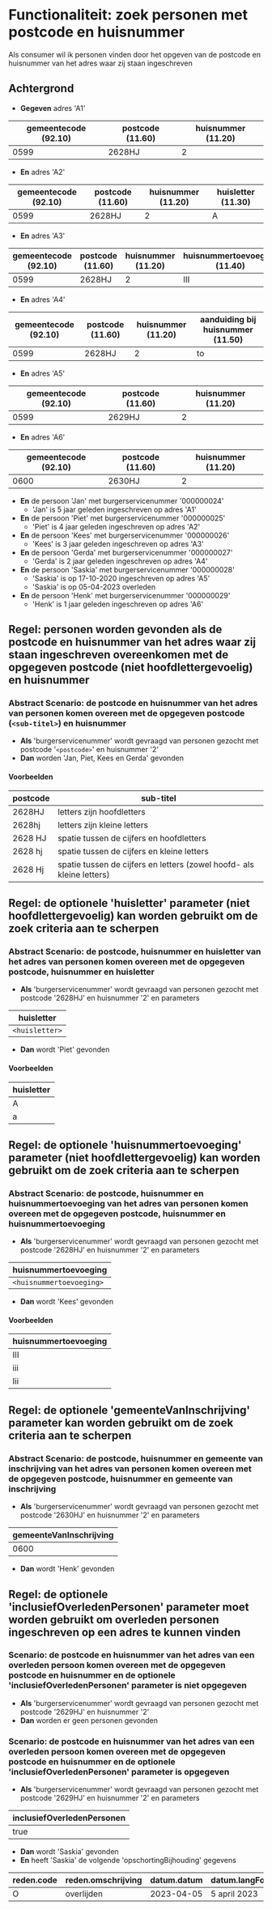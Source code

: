 # Functionaliteit: zoek personen met postcode en huisnummer

Als consumer
wil ik personen vinden door het opgeven van de postcode en huisnummer van het adres waar zij staan ingeschreven

## Achtergrond

- **Gegeven** adres 'A1'

| gemeentecode (92.10) | postcode (11.60) | huisnummer (11.20) |
| --- | --- | --- |
| 0599 | 2628HJ | 2 |

- **En** adres 'A2'

| gemeentecode (92.10) | postcode (11.60) | huisnummer (11.20) | huisletter (11.30) |
| --- | --- | --- | --- |
| 0599 | 2628HJ | 2 | A |

- **En** adres 'A3'

| gemeentecode (92.10) | postcode (11.60) | huisnummer (11.20) | huisnummertoevoeging (11.40) |
| --- | --- | --- | --- |
| 0599 | 2628HJ | 2 | III |

- **En** adres 'A4'

| gemeentecode (92.10) | postcode (11.60) | huisnummer (11.20) | aanduiding bij huisnummer (11.50) |
| --- | --- | --- | --- |
| 0599 | 2628HJ | 2 | to |

- **En** adres 'A5'

| gemeentecode (92.10) | postcode (11.60) | huisnummer (11.20) |
| --- | --- | --- |
| 0599 | 2629HJ | 2 |

- **En** adres 'A6'

| gemeentecode (92.10) | postcode (11.60) | huisnummer (11.20) |
| --- | --- | --- |
| 0600 | 2630HJ | 2 |

- **En** de persoon 'Jan' met burgerservicenummer '000000024'
  - 'Jan' is 5 jaar geleden ingeschreven op adres 'A1'
- **En** de persoon 'Piet' met burgerservicenummer '000000025'
  - 'Piet' is 4 jaar geleden ingeschreven op adres 'A2'
- **En** de persoon 'Kees' met burgerservicenummer '000000026'
  - 'Kees' is 3 jaar geleden ingeschreven op adres 'A3'
- **En** de persoon 'Gerda' met burgerservicenummer '000000027'
  - 'Gerda' is 2 jaar geleden ingeschreven op adres 'A4'
- **En** de persoon 'Saskia' met burgerservicenummer '000000028'
  - 'Saskia' is op 17-10-2020 ingeschreven op adres 'A5'
  - 'Saskia' is op 05-04-2023 overleden
- **En** de persoon 'Henk' met burgerservicenummer '000000029'
  - 'Henk' is 1 jaar geleden ingeschreven op adres 'A6'

## Regel: personen worden gevonden als de postcode en huisnummer van het adres waar zij staan ingeschreven overeenkomen met de opgegeven postcode (niet hoofdlettergevoelig) en huisnummer

### Abstract Scenario: de postcode en huisnummer van het adres van personen komen overeen met de opgegeven postcode (`<sub-titel>`) en huisnummer

- **Als** 'burgerservicenummer' wordt gevraagd van personen gezocht met postcode '`<postcode>`' en huisnummer '2'
- **Dan** worden 'Jan, Piet, Kees en Gerda' gevonden

#### Voorbeelden

| postcode | sub-titel |
| --- | --- |
| 2628HJ |letters zijn hoofdletters |
| 2628hj |letters zijn kleine letters |
| 2628 HJ |spatie tussen de cijfers en hoofdletters |
| 2628 hj |spatie tussen de cijfers en kleine letters |
| 2628 Hj |spatie tussen de cijfers en letters (zowel hoofd- als kleine letters) |


## Regel: de optionele 'huisletter' parameter (niet hoofdlettergevoelig) kan worden gebruikt om de zoek criteria aan te scherpen

### Abstract Scenario: de postcode, huisnummer en huisletter van het adres van personen komen overeen met de opgegeven postcode, huisnummer en huisletter

- **Als** 'burgerservicenummer' wordt gevraagd van personen gezocht met postcode '2628HJ' en huisnummer '2' en parameters

| huisletter |
| --- |
| `<huisletter>` |

- **Dan** wordt 'Piet' gevonden

#### Voorbeelden

| huisletter |
| --- |
| A |
| a |


## Regel: de optionele 'huisnummertoevoeging' parameter (niet hoofdlettergevoelig) kan worden gebruikt om de zoek criteria aan te scherpen

### Abstract Scenario: de postcode, huisnummer en huisnummertoevoeging van het adres van personen komen overeen met de opgegeven postcode, huisnummer en huisnummertoevoeging

- **Als** 'burgerservicenummer' wordt gevraagd van personen gezocht met postcode '2628HJ' en huisnummer '2' en parameters

| huisnummertoevoeging |
| --- |
| `<huisnummertoevoeging>` |

- **Dan** wordt 'Kees' gevonden

#### Voorbeelden

| huisnummertoevoeging |
| --- |
| III |
| iii |
| Iii |


## Regel: de optionele 'gemeenteVanInschrijving' parameter kan worden gebruikt om de zoek criteria aan te scherpen

### Abstract Scenario: de postcode, huisnummer en gemeente van inschrijving van het adres van personen komen overeen met de opgegeven postcode, huisnummer en gemeente van inschrijving

- **Als** 'burgerservicenummer' wordt gevraagd van personen gezocht met postcode '2630HJ' en huisnummer '2' en parameters

| gemeenteVanInschrijving |
| --- |
| 0600 |

- **Dan** wordt 'Henk' gevonden

## Regel: de optionele 'inclusiefOverledenPersonen' parameter moet worden gebruikt om overleden personen ingeschreven op een adres te kunnen vinden

### Scenario: de postcode en huisnummer van het adres van een overleden persoon komen overeen met de opgegeven postcode en huisnummer en de optionele 'inclusiefOverledenPersonen' parameter is niet opgegeven

- **Als** 'burgerservicenummer' wordt gevraagd van personen gezocht met postcode '2629HJ' en huisnummer '2'
- **Dan** worden er geen personen gevonden

### Scenario: de postcode en huisnummer van het adres van een overleden persoon komen overeen met de opgegeven postcode en huisnummer en de optionele 'inclusiefOverledenPersonen' parameter is opgegeven

- **Als** 'burgerservicenummer' wordt gevraagd van personen gezocht met postcode '2629HJ' en huisnummer '2' en parameters

| inclusiefOverledenPersonen |
| --- |
| true |

- **Dan** wordt 'Saskia' gevonden
- **En** heeft 'Saskia' de volgende 'opschortingBijhouding' gegevens

| reden.code | reden.omschrijving | datum.datum | datum.langFormaat | datum.type |
| --- | --- | --- | --- | --- |
| O | overlijden | 2023-04-05 | 5 april 2023 | Datum |


